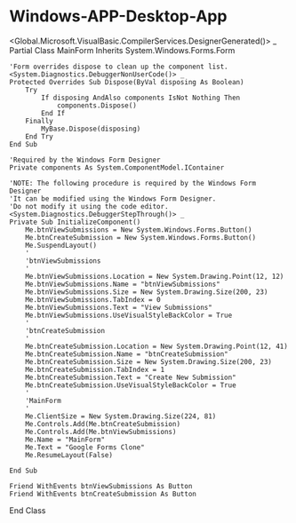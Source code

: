# Windows-APP-Desktop-App
<Global.Microsoft.VisualBasic.CompilerServices.DesignerGenerated()> _
Partial Class MainForm
    Inherits System.Windows.Forms.Form

    'Form overrides dispose to clean up the component list.
    <System.Diagnostics.DebuggerNonUserCode()> _
    Protected Overrides Sub Dispose(ByVal disposing As Boolean)
        Try
            If disposing AndAlso components IsNot Nothing Then
                components.Dispose()
            End If
        Finally
            MyBase.Dispose(disposing)
        End Try
    End Sub

    'Required by the Windows Form Designer
    Private components As System.ComponentModel.IContainer

    'NOTE: The following procedure is required by the Windows Form Designer
    'It can be modified using the Windows Form Designer.  
    'Do not modify it using the code editor.
    <System.Diagnostics.DebuggerStepThrough()> _
    Private Sub InitializeComponent()
        Me.btnViewSubmissions = New System.Windows.Forms.Button()
        Me.btnCreateSubmission = New System.Windows.Forms.Button()
        Me.SuspendLayout()
        '
        'btnViewSubmissions
        '
        Me.btnViewSubmissions.Location = New System.Drawing.Point(12, 12)
        Me.btnViewSubmissions.Name = "btnViewSubmissions"
        Me.btnViewSubmissions.Size = New System.Drawing.Size(200, 23)
        Me.btnViewSubmissions.TabIndex = 0
        Me.btnViewSubmissions.Text = "View Submissions"
        Me.btnViewSubmissions.UseVisualStyleBackColor = True
        '
        'btnCreateSubmission
        '
        Me.btnCreateSubmission.Location = New System.Drawing.Point(12, 41)
        Me.btnCreateSubmission.Name = "btnCreateSubmission"
        Me.btnCreateSubmission.Size = New System.Drawing.Size(200, 23)
        Me.btnCreateSubmission.TabIndex = 1
        Me.btnCreateSubmission.Text = "Create New Submission"
        Me.btnCreateSubmission.UseVisualStyleBackColor = True
        '
        'MainForm
        '
        Me.ClientSize = New System.Drawing.Size(224, 81)
        Me.Controls.Add(Me.btnCreateSubmission)
        Me.Controls.Add(Me.btnViewSubmissions)
        Me.Name = "MainForm"
        Me.Text = "Google Forms Clone"
        Me.ResumeLayout(False)

    End Sub

    Friend WithEvents btnViewSubmissions As Button
    Friend WithEvents btnCreateSubmission As Button
End Class
